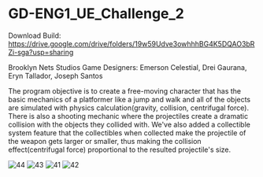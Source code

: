 # GD-ENG1_UE_Challenge_2

Download Build: https://drive.google.com/drive/folders/19w59Udve3owhhhBG4K5DQAO3bRZi-sga?usp=sharing

Brooklyn Nets Studios Game Designers: Emerson Celestial, Drei Gaurana, Eryn Tallador, Joseph Santos

The program objective is to create a free-moving character that has the basic mechanics of a platformer like a jump and walk and all of the objects are simulated with physics calculation(gravity, collision, centrifugal force). There is also a shooting mechanic where the projectiles create a dramatic collision with the objects they collided with. We've also added a collectible system feature that the collectibles when collected make the projectile of the weapon gets larger or smaller, thus making the collision effect(centrifugal force) proportional to the resulted projectile's size.

![44](https://user-images.githubusercontent.com/80930588/177773639-00589433-3278-44ec-bc42-7997de26a5bb.gif)
![43](https://user-images.githubusercontent.com/80930588/177772576-d027e427-ecd5-45e0-940c-243e59c27403.PNG)
![41](https://user-images.githubusercontent.com/80930588/177772584-0ed26205-5e61-4f24-90c4-d58f7eaa063a.png)
![42](https://user-images.githubusercontent.com/80930588/177772587-e032fecb-9693-444a-b256-1b93af8d7bad.PNG)
